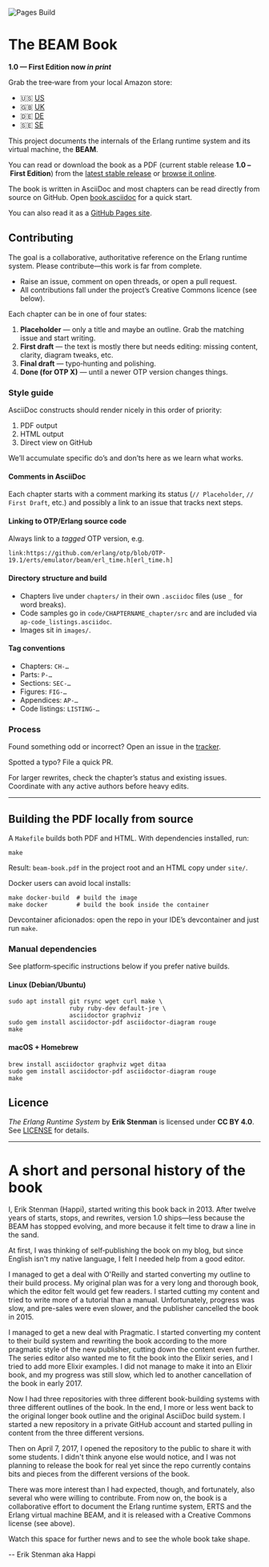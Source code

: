 ![Pages Build](https://github.com/happi/theBeamBook/actions/workflows/gh-pages.yml/badge.svg) 

# The BEAM Book

**1.0 — First Edition now *in print***

Grab the tree‑ware from your local Amazon store:

* 🇺🇸 [US](https://www.amazon.com/dp/9153142535)
* 🇬🇧 [UK](https://www.amazon.co.uk/dp/9153142535)
* 🇩🇪 [DE](https://www.amazon.de/dp/9153142535)
* 🇸🇪 [SE](https://www.amazon.se/dp/9153142535)

This project documents the internals of the Erlang runtime system and its virtual machine, the **BEAM**.

You can read or download the book as a PDF (current stable release **1.0 – First Edition**) from the [latest stable release](https://github.com/happi/theBeamBook/releases/latest) or [browse it online](https://happi.github.io/theBeamBook/).

The book is written in AsciiDoc and most chapters can be read directly from source on GitHub. Open [book.asciidoc](book.asciidoc) for a quick start.

You can also read it as a [GitHub Pages site](https://happi.github.io/theBeamBook/).

## Contributing

The goal is a collaborative, authoritative reference on the Erlang runtime system. Please contribute—this work is far from complete.

* Raise an issue, comment on open threads, or open a pull request.
* All contributions fall under the project’s Creative Commons licence (see below).

Each chapter can be in one of four states:

1. **Placeholder** — only a title and maybe an outline. Grab the matching issue and start writing.
2. **First draft** — the text is mostly there but needs editing: missing content, clarity, diagram tweaks, etc.
3. **Final draft** — typo‑hunting and polishing.
4. **Done (for OTP X)** — until a newer OTP version changes things.

### Style guide

AsciiDoc constructs should render nicely in this order of priority:

1. PDF output
2. HTML output
3. Direct view on GitHub

We’ll accumulate specific do’s and don’ts here as we learn what works.

#### Comments in AsciiDoc

Each chapter starts with a comment marking its status (`// Placeholder`, `// First Draft`, etc.) and possibly a link to an issue that tracks next steps.

#### Linking to OTP/Erlang source code

Always link to a *tagged* OTP version, e.g.

```
link:https://github.com/erlang/otp/blob/OTP-19.1/erts/emulator/beam/erl_time.h[erl_time.h]
```

#### Directory structure and build

* Chapters live under `chapters/` in their own `.asciidoc` files (use `_` for word breaks).
* Code samples go in `code/CHAPTERNAME_chapter/src` and are included via `ap-code_listings.asciidoc`.
* Images sit in `images/`.

#### Tag conventions

* Chapters: `CH-…`
* Parts: `P-…`
* Sections: `SEC-…`
* Figures: `FIG-…`
* Appendices: `AP-…`
* Code listings: `LISTING-…`

### Process

Found something odd or incorrect? Open an issue in the [tracker](https://github.com/happi/theBeamBook/issues).

Spotted a typo? File a quick PR.

For larger rewrites, check the chapter’s status and existing issues. Coordinate with any active authors before heavy edits.

---

## Building the PDF locally from source

A `Makefile` builds both PDF and HTML. With dependencies installed, run:

```shell
make
```

Result: `beam-book.pdf` in the project root and an HTML copy under `site/`.

Docker users can avoid local installs:

```shell
make docker-build  # build the image
make docker        # build the book inside the container
```

Devcontainer aficionados: open the repo in your IDE’s devcontainer and just run `make`.

### Manual dependencies

See platform‑specific instructions below if you prefer native builds.

#### Linux (Debian/Ubuntu)

```shell
sudo apt install git rsync wget curl make \
                 ruby ruby-dev default-jre \
                 asciidoctor graphviz
sudo gem install asciidoctor-pdf asciidoctor-diagram rouge
make
```

#### macOS + Homebrew

```shell
brew install asciidoctor graphviz wget ditaa
sudo gem install asciidoctor-pdf asciidoctor-diagram rouge
make
```

## Licence

*The Erlang Runtime System* by **Erik Stenman** is licensed under **CC BY 4.0**. See [LICENSE](LICENSE) for details.

---

# A short and personal history of the book

I, Erik Stenman (Happi), started writing this book back in 2013.
After twelve years of starts, stops, and rewrites, version 1.0
ships—less because the BEAM has stopped evolving, and more because
it felt time to draw a line in the sand.

At first, I was thinking of self‑publishing the book on my blog,
but since English isn't my native language, I felt I needed help
from a good editor.

I managed to get a deal with O'Reilly and started converting my
outline to their build process. My original plan was for a very long
and thorough book, which the editor felt would get few readers. I
started cutting my content and tried to write more of a tutorial than
a manual. Unfortunately, progress was slow, and pre-sales were even
slower, and the publisher cancelled the book in 2015.

I managed to get a new deal with Pragmatic. I started converting my
content to their build system and rewriting the book according to the
more pragmatic style of the new publisher, cutting down the content
even further. The series editor also wanted me to fit the book into
the Elixir series, and I tried to add more Elixir examples. I did not
manage to make it into an Elixir book, and my progress was
still slow, which led to another cancellation of the book in early 2017.

Now I had three repositories with three different book-building systems
with three different outlines of the book. In the end, I more or less
went back to the original longer book outline and the original AsciiDoc
build system. I started a new repository in a private GitHub account and
started pulling in content from the three different versions.

Then on April 7, 2017, I opened the repository to the public to share it with
some students. I didn't think anyone else would notice, and I was not
planning to release the book for real yet since the repo currently
contains bits and pieces from the different versions of the book.

There was more interest than I had expected, though, and fortunately,
also several who were willing to contribute. From now on, the book
is a collaborative effort to document the Erlang runtime system, ERTS
and the Erlang virtual machine BEAM,
and it is released with a Creative Commons license (see above).

Watch this space for further news and to see the whole book take shape.

-- Erik Stenman aka Happi

